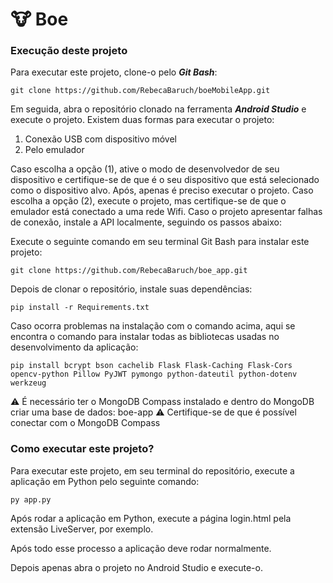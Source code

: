 # 🐮 Boe

### Execução deste projeto
Para executar este projeto, clone-o pelo <strong><em>Git Bash</em></strong>:
```
git clone https://github.com/RebecaBaruch/boeMobileApp.git
```
Em seguida, abra o repositório clonado na ferramenta <strong><em>Android Studio</em></strong> e execute o projeto. Existem duas formas para executar o projeto:
<ol>
 <li>Conexão USB com dispositivo móvel</li>
 <li>Pelo emulador</li>
</ol>

Caso escolha a opção (1), ative o modo de desenvolvedor de seu dispositivo e certifique-se de que é o seu dispositivo que está selecionado como o dispositivo alvo. Após, apenas é preciso executar o projeto.
Caso escolha a opção (2), execute o projeto, mas certifique-se de que o emulador está conectado a uma rede Wifi.
Caso o projeto apresentar falhas de conexão, instale a API localmente, seguindo os passos abaixo:

<p>Execute o seguinte comando em seu terminal Git Bash para instalar este projeto:</p>

```
git clone https://github.com/RebecaBaruch/boe_app.git
```

<p>Depois de clonar o repositório, instale suas dependências:</p>

```
pip install -r Requirements.txt
```

<p>Caso ocorra problemas na instalação com o comando acima, aqui se encontra o comando para instalar todas as bibliotecas usadas no desenvolvimento da aplicação:</p>

```
pip install bcrypt bson cachelib Flask Flask-Caching Flask-Cors opencv-python Pillow PyJWT pymongo python-dateutil python-dotenv werkzeug
```

⚠️ É necessário ter o MongoDB Compass instalado e dentro do MongoDB criar uma base de dados: boe-app
⚠️ Certifique-se de que é possível conectar com o MongoDB Compass

### Como executar este projeto?
<p>Para executar este projeto, em seu terminal do repositório, execute a aplicação em Python pelo seguinte comando:</p>

```
py app.py
```

<p>Após rodar a aplicação em Python, execute a página login.html pela extensão LiveServer, por exemplo.</p>

Após todo esse processo a aplicação deve rodar normalmente.

Depois apenas abra o projeto no Android Studio e execute-o.
